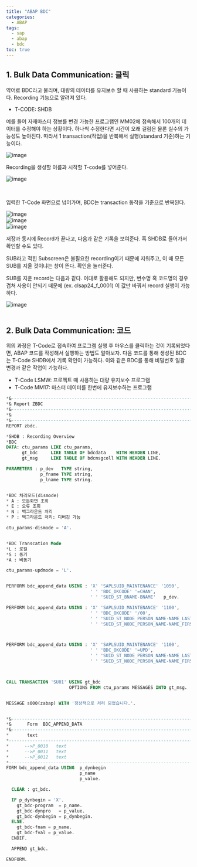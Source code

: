 ```yaml
---
title: "ABAP BDC"
categories: 
  - ABAP
tags:
  - sap
  - abap
  - bdc
toc: true
---
```


## 1. Bulk Data Communication: 클릭

약어로 BDC라고 불리며, 대량의 데이터를 유지보수 할 때 사용하는 standard 기능이다. Recording 기능으로 알려져 있다. 

- T-CODE: SHDB

예를 들어 자재마스터 정보를 변경 가능한 프로그램인 MM02에 접속해서 100개의 데이터를 수정해야 하는 상황이다. 하나씩 수정한다면 시간이 오래 걸림은 물론 실수의 가능성도 높아진다. 따라서 1 transaction(작업)을 반복해서 실행(standard 기준)하는 기능이다. 

![image](https://user-images.githubusercontent.com/58674365/97097966-ff6d1880-16ba-11eb-9f21-7a5709d39aa2.png)<br>

Recording을 생성할 이름과 시작할 T-code를 넣어준다.

![image](https://user-images.githubusercontent.com/58674365/97097971-1d3a7d80-16bb-11eb-8b73-e8678402e84c.png)

<br>

입력한 T-Code 화면으로 넘어가며, BDC는 transaction 동작을 기준으로 반복된다. 

![image](https://user-images.githubusercontent.com/58674365/97097975-2deaf380-16bb-11eb-9e6f-22c40c5e6629.png)<br>
![image](https://user-images.githubusercontent.com/58674365/97097981-42c78700-16bb-11eb-971d-2edb2a03259c.png)<br>
![image](https://user-images.githubusercontent.com/58674365/97097989-54109380-16bb-11eb-9532-68491bb607cb.png)<br>

저장과 동시에 Record가 끝나고, 다음과 같은 기록을 보여준다. 혹 SHDB로 들어가서 확인할 수도 있다.

SUB라고 적힌 Subscreen은 불필요한 recording이기 때문에 지워주고, 이 때 모든 SUB를 지울 것이냐는 창이 뜬다. 확인을 눌러준다. 

SUB를 지운 record는 다음과 같다. 이대로 활용해도 되지만, 변수명 혹 코드명의 경우 겹쳐 사용이 안되기 때문에 (ex. clsap24_f_0001) 이 값만 바꿔서 record 실행이 가능하다. 

![image](https://user-images.githubusercontent.com/58674365/97097997-612d8280-16bb-11eb-8b85-fa5095174097.png)<br><br>

## 2. Bulk Data Communication: 코드

위의 과정은 T-Code로 접속하여 프로그램 실행 후 마우스를 클릭하는 것이 기록되었다면, ABAP 코드를 작성해서 실행하는 방법도 알아보자. 다음 코드를 통해 생성된 BDC는 T-Code SHDB에서 기록 확인이 가능하다. 이와 같은 BDC를 통해 비밀번호 일괄 변경과 같은 작업이 가능하다.

- T-Code LSMW: 프로젝트 때 사용하는 대량 유지보수 프로그램
- T-Code MM17: 마스터 데이터를 한번에 유지보수하는 프로그램

```sql
*&---------------------------------------------------------------------*
*& Report ZBDC
*&---------------------------------------------------------------------*
*&
*&---------------------------------------------------------------------*
REPORT zbdc.

*SHDB : Recording Overview
*BDC
DATA: ctu_params LIKE ctu_params,
      gt_bdc     LIKE TABLE OF bdcdata    WITH HEADER LINE,
      gt_msg     LIKE TABLE OF bdcmsgcoll WITH HEADER LINE.

PARAMETERS : p_dev   TYPE string,
             p_fname TYPE string,
             p_lname TYPE string.


*BDC 처리모드(dismode)
* A : 모든화면 조회
* E : 오류 조회
* N : 백그라운드 처리
* P : 백그라운드 처리: 디버깅 가능

ctu_params-dismode = 'A'.


*BDC Transcation Mode
*L : 로컬
*S : 동기
*A : 비동기

ctu_params-updmode = 'L'.


PERFORM bdc_append_data USING : 'X' 'SAPLSUID_MAINTENANCE' '1050',
                                ' ' 'BDC_OKCODE' '=CHAN',
                                ' ' 'SUID_ST_BNAME-BNAME'	p_dev.

PERFORM bdc_append_data USING : 'X' 'SAPLSUID_MAINTENANCE' '1100',
                                ' ' 'BDC_OKCODE' '/00',
                                ' ' 'SUID_ST_NODE_PERSON_NAME-NAME_LAST'  p_lname,
                                ' ' 'SUID_ST_NODE_PERSON_NAME-NAME_FIRST'  p_fname.



PERFORM bdc_append_data USING : 'X' 'SAPLSUID_MAINTENANCE' '1100',
                                ' ' 'BDC_OKCODE' '=UPD',
                                ' ' 'SUID_ST_NODE_PERSON_NAME-NAME_LAST'  p_lname,
                                ' ' 'SUID_ST_NODE_PERSON_NAME-NAME_FIRST'  p_fname.



CALL TRANSACTION 'SU01' USING gt_bdc
                        OPTIONS FROM ctu_params MESSAGES INTO gt_msg.


MESSAGE s000(zabap) WITH '정상적으로 처리 되었습니다.'.


*&---------------------------------------------------------------------*
*&      Form  BDC_APPEND_DATA
*&---------------------------------------------------------------------*
*       text
*----------------------------------------------------------------------*
*      -->P_0010   text
*      -->P_0011   text
*      -->P_0012   text
*----------------------------------------------------------------------*
FORM bdc_append_data USING  p_dynbegin
                            p_name
                            p_value.

  CLEAR : gt_bdc.

  IF p_dynbegin = 'X'.
    gt_bdc-program  = p_name.
    gt_bdc-dynpro   = p_value.
    gt_bdc-dynbegin = p_dynbegin.
  ELSE.
    gt_bdc-fnam = p_name.
    gt_bdc-fval = p_value.
  ENDIF.

  APPEND gt_bdc.

ENDFORM.
```

